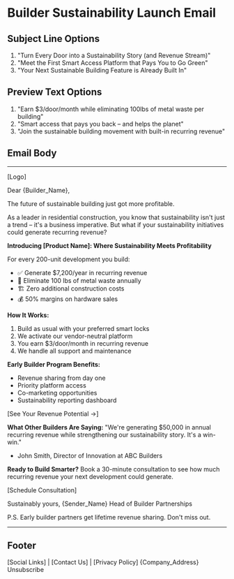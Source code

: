 # Builder Sustainability Launch Email

## Subject Line Options
1. "Turn Every Door into a Sustainability Story (and Revenue Stream)"
2. "Meet the First Smart Access Platform that Pays You to Go Green"
3. "Your Next Sustainable Building Feature is Already Built In"

## Preview Text Options
1. "Earn $3/door/month while eliminating 100lbs of metal waste per building"
2. "Smart access that pays you back – and helps the planet"
3. "Join the sustainable building movement with built-in recurring revenue"

## Email Body

---

[Logo]

Dear {Builder_Name},

The future of sustainable building just got more profitable.

As a leader in residential construction, you know that sustainability isn't just a trend – it's a business imperative. But what if your sustainability initiatives could generate recurring revenue?

**Introducing [Product Name]: Where Sustainability Meets Profitability**

For every 200-unit development you build:
- ✅ Generate $7,200/year in recurring revenue
- 🌱 Eliminate 100 lbs of metal waste annually
- 🏗️ Zero additional construction costs
- 💰 50% margins on hardware sales

**How It Works:**
1. Build as usual with your preferred smart locks
2. We activate our vendor-neutral platform
3. You earn $3/door/month in recurring revenue
4. We handle all support and maintenance

**Early Builder Program Benefits:**
- Revenue sharing from day one
- Priority platform access
- Co-marketing opportunities
- Sustainability reporting dashboard

[See Your Revenue Potential →]

**What Other Builders Are Saying:**
"We're generating $50,000 in annual recurring revenue while strengthening our sustainability story. It's a win-win." 
- John Smith, Director of Innovation at ABC Builders

**Ready to Build Smarter?**
Book a 30-minute consultation to see how much recurring revenue your next development could generate.

[Schedule Consultation]

Sustainably yours,
{Sender_Name}
Head of Builder Partnerships

P.S. Early builder partners get lifetime revenue sharing. Don't miss out.

---

## Footer
[Social Links] | [Contact Us] | [Privacy Policy]
{Company_Address}
Unsubscribe 